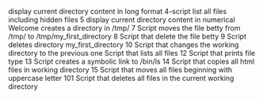 display current directory content in long format
4-script list all files including hidden files
5 display current directory content in numerical
Welcome creates a directory in /tmp/
7 Script moves the file betty from /tmp/ to /tmp/my_first_directory
8 Script that delete the file betty
9 Script deletes directory my_first_directory
10 Script that changes the working directory to the previous one
Script that lists all files
12 Script that prints file type
13 Script creates a symbolic link to /bin/ls
14 Script that copies all html files in working directory
15 Script that moves all files beginning with uppercase letter
101 Script that deletes all files in the current working directory
